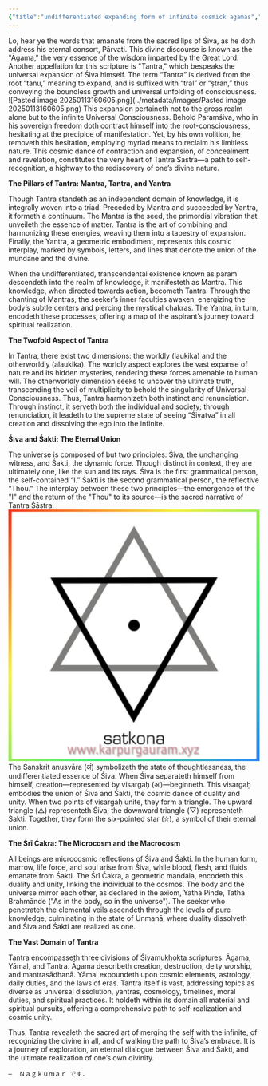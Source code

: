 ```yaml
---
{"title":"undifferentiated expanding form of infinite cosmick agamas","date":"2025-01-22","tags":["trikashasan","tantra","agama","articles","kashmirshaivism","paratantras","paraparatantras","aparatantras","undifferentiatedness"],"publish":true,"path":"Tantra/undifferentiated expanding form of infinite cosmick agamas.md","permalink":"/tantra/undifferentiated expanding form of infinite cosmick agama/","PassFrontmatter":true}
---
```


Lo, hear ye the words that emanate from the sacred lips of Śiva, as he doth address his eternal consort, Pārvati. This divine discourse is known as the "Āgama," the very essence of the wisdom imparted by the Great Lord. Another appellation for this scripture is "Tantra," which bespeaks the universal expansion of Śiva himself. The term “Tantra” is derived from the root “tanu,” meaning to expand, and is suffixed with “tral” or “ṣtran,” thus conveying the boundless growth and universal unfolding of consciousness.
![Pasted image 20250113160605.png](../metadata/images/Pasted image 20250113160605.png)
This expansion pertaineth not to the gross realm alone but to the infinite Universal Consciousness. Behold Paramśiva, who in his sovereign freedom doth contract himself into the root-consciousness, hesitating at the precipice of manifestation. Yet, by his own volition, he removeth this hesitation, employing myriad means to reclaim his limitless nature. This cosmic dance of contraction and expansion, of concealment and revelation, constitutes the very heart of Tantra Śāstra—a path to self-recognition, a highway to the rediscovery of one’s divine nature.

**The Pillars of Tantra: Mantra, Tantra, and Yantra**

Though Tantra standeth as an independent domain of knowledge, it is integrally woven into a triad. Preceded by Mantra and succeeded by Yantra, it formeth a continuum. The Mantra is the seed, the primordial vibration that unveileth the essence of matter. Tantra is the art of combining and harmonizing these energies, weaving them into a tapestry of expansion. Finally, the Yantra, a geometric embodiment, represents this cosmic interplay, marked by symbols, letters, and lines that denote the union of the mundane and the divine.

When the undifferentiated, transcendental existence known as param descendeth into the realm of knowledge, it manifesteth as Mantra. This knowledge, when directed towards action, becometh Tantra. Through the chanting of Mantras, the seeker’s inner faculties awaken, energizing the body’s subtle centers and piercing the mystical chakras. The Yantra, in turn, encodeth these processes, offering a map of the aspirant’s journey toward spiritual realization.

**The Twofold Aspect of Tantra**

In Tantra, there exist two dimensions: the worldly (laukika) and the otherworldly (alaukika). The worldly aspect explores the vast expanse of nature and its hidden mysteries, rendering these forces amenable to human will. The otherworldly dimension seeks to uncover the ultimate truth, transcending the veil of multiplicity to behold the singularity of Universal Consciousness. Thus, Tantra harmonizeth both instinct and renunciation. Through instinct, it serveth both the individual and society; through renunciation, it leadeth to the supreme state of seeing “Śivatva” in all creation and dissolving the ego into the infinite.

**Śiva and Śakti: The Eternal Union**

The universe is composed of but two principles: Śiva, the unchanging witness, and Śakti, the dynamic force. Though distinct in context, they are ultimately one, like the sun and its rays. Śiva is the first grammatical person, the self-contained “I.” Śakti is the second grammatical person, the reflective “Thou.” The interplay between these two principles—the emergence of the "I" and the return of the "Thou" to its source—is the sacred narrative of Tantra Śāstra.
![SquareQuick_2025122212547819.jpg](../metadata/SquareQuick_2025122212547819.jpg)
The Sanskrit anusvāra (अं) symbolizeth the state of thoughtlessness, the undifferentiated essence of Śiva. When Śiva separateth himself from himself, creation—represented by visargaḥ (अः)—beginneth. This visargaḥ embodies the union of Śiva and Śakti, the cosmic dance of duality and unity. When two points of visargaḥ unite, they form a triangle. The upward triangle (△) representeth Śiva; the downward triangle (▽) representeth Śakti. Together, they form the six-pointed star (⛥), a symbol of their eternal union.

**The Śrī Ćakra: The Microcosm and the Macrocosm**

All beings are microcosmic reflections of Śiva and Śakti. In the human form, marrow, life force, and soul arise from Śiva, while blood, flesh, and fluids emanate from Śakti. The Śrī Ćakra, a geometric mandala, encodeth this duality and unity, linking the individual to the cosmos. The body and the universe mirror each other, as declared in the axiom, Yathā Pinde, Tathā Brahmānde ("As in the body, so in the universe"). The seeker who penetrateh the elemental veils ascendeth through the levels of pure knowledge, culminating in the state of Unmanā, where duality dissolveth and Śiva and Śakti are realized as one.

**The Vast Domain of Tantra**

Tantra encompasseth three divisions of Śivamukhokta scriptures: Āgama, Yāmal, and Tantra. Āgama describeth creation, destruction, deity worship, and mantrasādhanā. Yāmal expoundeth upon cosmic elements, astrology, daily duties, and the laws of eras. Tantra itself is vast, addressing topics as diverse as universal dissolution, yantras, cosmology, timelines, moral duties, and spiritual practices. It holdeth within its domain all material and spiritual pursuits, offering a comprehensive path to self-realization and cosmic unity.

Thus, Tantra revealeth the sacred art of merging the self with the infinite, of recognizing the divine in all, and of walking the path to Śiva’s embrace. It is a journey of exploration, an eternal dialogue between Śiva and Śakti, and the ultimate realization of one’s own divinity.

`—  Ｎａｇｋｕｍａｒ です.`